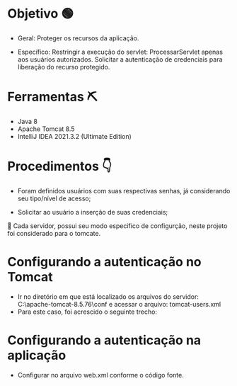 # Objetivo 🟢


- Geral: Proteger os recursos da aplicação.

- Específico: Restringir a execução do servlet: ProcessarServlet apenas aos usuários autorizados. Solicitar a autenticação de credenciais para liberação do recurso protegido.

# Ferramentas ⛏

- Java 8
- Apache Tomcat 8.5
- IntelliJ IDEA 2021.3.2 (Ultimate Edition)

# Procedimentos 👇

- Foram definidos usuários com suas respectivas senhas, já considerando seu tipo/nível de acesso;

- Solicitar ao usuário a inserção de suas credenciais;


📢 Cada servidor, possui seu modo especifico de configurção, neste projeto foi considerado para o tomcate.


# Configurando a autenticação no Tomcat

- Ir no diretório em que está localizado os arquivos do servidor: C:\apache-tomcat-8.5.76\conf e acessar o arquivo: tomcat-users.xml
- Para este caso, foi acrescido o seguinte trecho: <user username="user" password="123456" roles="admin"/>


# Configurando a autenticação na aplicação

- Configurar no arquivo web.xml conforme o código fonte.
